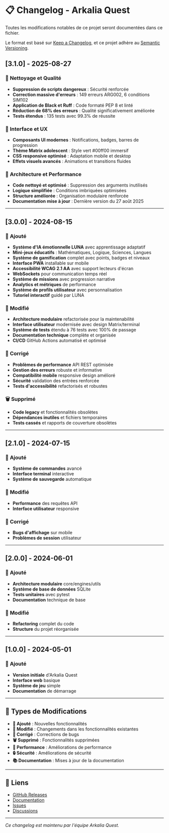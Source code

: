 # 📋 Changelog - Arkalia Quest

Toutes les modifications notables de ce projet seront documentées dans ce fichier.

Le format est basé sur [Keep a Changelog](https://keepachangelog.com/fr/1.0.0/),
et ce projet adhère au [Semantic Versioning](https://semver.org/lang/fr/).

## [3.1.0] - 2025-08-27

### 🧹 **Nettoyage et Qualité**
- **Suppression de scripts dangereux** : Sécurité renforcée
- **Correction massive d'erreurs** : 149 erreurs ARG002, 6 conditions SIM102
- **Application de Black et Ruff** : Code formaté PEP 8 et linté
- **Réduction de 68% des erreurs** : Qualité significativement améliorée
- **Tests étendus** : 135 tests avec 99.3% de réussite

### 🎨 **Interface et UX**
- **Composants UI modernes** : Notifications, badges, barres de progression
- **Thème Matrix adolescent** : Style vert #00ff00 immersif
- **CSS responsive optimisé** : Adaptation mobile et desktop
- **Effets visuels avancés** : Animations et transitions fluides

### 🔧 **Architecture et Performance**
- **Code nettoyé et optimisé** : Suppression des arguments inutilisés
- **Logique simplifiée** : Conditions imbriquées optimisées
- **Structure améliorée** : Organisation modulaire renforcée
- **Documentation mise à jour** : Dernière version du 27 août 2025

---

## [3.0.0] - 2024-08-15

### 🎉 **Ajouté**
- **Système d'IA émotionnelle LUNA** avec apprentissage adaptatif
- **Mini-jeux éducatifs** : Mathématiques, Logique, Sciences, Langues
- **Système de gamification** complet avec points, badges et niveaux
- **Interface PWA** installable sur mobile
- **Accessibilité WCAG 2.1 AA** avec support lecteurs d'écran
- **WebSockets** pour communication temps réel
- **Système de missions** avec progression narrative
- **Analytics et métriques** de performance
- **Système de profils utilisateur** avec personnalisation
- **Tutoriel interactif** guidé par LUNA

### 🔧 **Modifié**
- **Architecture modulaire** refactorisée pour la maintenabilité
- **Interface utilisateur** modernisée avec design Matrix/terminal
- **Système de tests** étendu à 76 tests avec 100% de passage
- **Documentation technique** complète et organisée
- **CI/CD** GitHub Actions automatisé et optimisé

### 🐛 **Corrigé**
- **Problèmes de performance** API REST optimisée
- **Gestion des erreurs** robuste et informative
- **Compatibilité mobile** responsive design amélioré
- **Sécurité** validation des entrées renforcée
- **Tests d'accessibilité** refactorisés et robustes

### 🗑️ **Supprimé**
- **Code legacy** et fonctionnalités obsolètes
- **Dépendances inutiles** et fichiers temporaires
- **Tests cassés** et rapports de couverture obsolètes

---

## [2.1.0] - 2024-07-15

### 🎉 **Ajouté**
- **Système de commandes** avancé
- **Interface terminal** interactive
- **Système de sauvegarde** automatique

### 🔧 **Modifié**
- **Performance** des requêtes API
- **Interface utilisateur** responsive

### 🐛 **Corrigé**
- **Bugs d'affichage** sur mobile
- **Problèmes de session** utilisateur

---

## [2.0.0] - 2024-06-01

### 🎉 **Ajouté**
- **Architecture modulaire** core/engines/utils
- **Système de base de données** SQLite
- **Tests unitaires** avec pytest
- **Documentation** technique de base

### 🔧 **Modifié**
- **Refactoring** complet du code
- **Structure** du projet réorganisée

---

## [1.0.0] - 2024-05-01

### 🎉 **Ajouté**
- **Version initiale** d'Arkalia Quest
- **Interface web** basique
- **Système de jeu** simple
- **Documentation** de démarrage

---

## 📝 **Types de Modifications**

- **🎉 Ajouté** : Nouvelles fonctionnalités
- **🔧 Modifié** : Changements dans les fonctionnalités existantes
- **🐛 Corrigé** : Corrections de bugs
- **🗑️ Supprimé** : Fonctionnalités supprimées
- **🚀 Performance** : Améliorations de performance
- **🔒 Sécurité** : Améliorations de sécurité
- **📚 Documentation** : Mises à jour de la documentation

---

## 🔗 **Liens**

- [GitHub Releases](https://github.com/arkalia-luna-system/arkalia-quest/releases)
- [Documentation](https://github.com/arkalia-luna-system/arkalia-quest/docs)
- [Issues](https://github.com/arkalia-luna-system/arkalia-quest/issues)
- [Discussions](https://github.com/arkalia-luna-system/arkalia-quest/discussions)

---

*Ce changelog est maintenu par l'équipe Arkalia Quest.*

